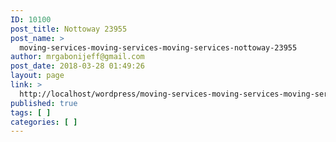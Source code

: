 ```yaml
---
ID: 10100
post_title: Nottoway 23955
post_name: >
  moving-services-moving-services-moving-services-nottoway-23955
author: mrgabonijeff@gmail.com
post_date: 2018-03-28 01:49:26
layout: page
link: >
  http://localhost/wordpress/moving-services-moving-services-moving-services-nottoway-23955/
published: true
tags: [ ]
categories: [ ]
---
```

